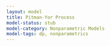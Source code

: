 ```yaml
---
layout: model
title: Pitman-Yor Process
model-status: stub
model-category: Nonparametric Models
model-tags: dp, nonparametrics
---
```

